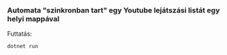 ### Automata "szinkronban tart" egy Youtube lejátszási listát egy helyi mappával

Futtatás:

```powershell
dotnet run
```
